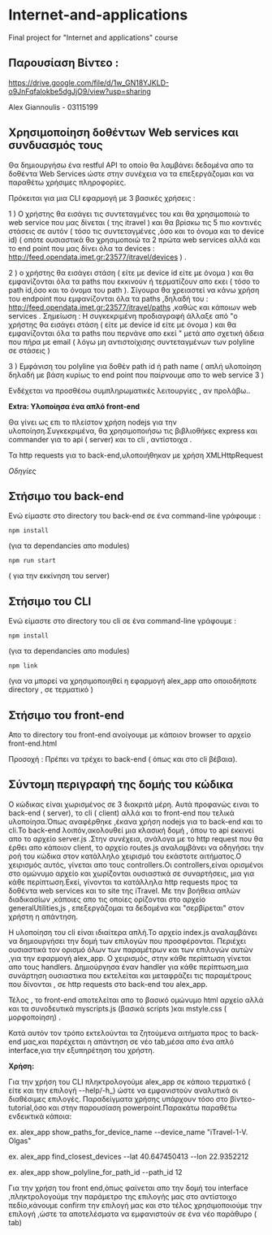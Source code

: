 # Internet-and-applications
Final project for "Internet and applications" course

## Παρουσίαση Βίντεο :
https://drive.google.com/file/d/1w_GN18YJKLD-o9JnFqfalokbe5dgJjO9/view?usp=sharing

Alex Giannoulis  - 03115199

## Χρησιμοποίηση δοθέντων Web services και συνδυασμός τους
Θα δημιουργήσω ένα restful API το οποίο θα λαμβάνει δεδομένα απο τα δοθέντα Web Services ώστε στην συνέχεια να τα επεξεργάζομαι και να παραθέτω χρήσιμες πληροφορίες.

Πρόκειται για μια CLI εφαρμογή  με 3 βασικές χρήσεις :



1 ) Ο χρήστης θα εισάγει τις συντεταγμένες του και θα χρησιμοποιώ το web service που μας δίνεται ( της itravel ) και θα βρίσκω τις 5 πιο κοντινές στάσεις σε αυτόν ( τόσο τις συντεταγμένες ,όσο και το όνομα και το device id) ( οπότε ουσιαστικά θα χρησιμοποιώ τα 2 πρώτα web services αλλά και το end point που μας δίνει όλα τα devices : http://feed.opendata.imet.gr:23577/itravel/devices ) .


2 ) o χρήστης θα εισάγει στάση ( είτε με device id είτε με όνομα ) και θα εμφανίζονται όλα τα paths που εκκινούν ή τερματίζουν  απο εκει ( τόσο το path id,όσο και  το όνομα του path ).
Σίγουρα θα χρειαστεί να κάνω χρήση του endpoint που εμφανίζονται όλα τα paths ,δηλαδή του : http://feed.opendata.imet.gr:23577/itravel/paths ,καθώς και κάποιων web services  .
Σημείωση : Η συγκεκριμένη προδιαγραφή άλλαξε από "o χρήστης θα εισάγει στάση ( είτε με device id είτε με όνομα ) και θα εμφανίζονται όλα τα paths που περνάνε απο εκεί " μετά απο σχετική άδεια που πήρα με email ( λόγω μη αντιστοίχισης συντεταγμένων των polyline σε στάσεις )


3 ) Εμφάνιση του polyline για δοθέν path id ή path name  ( απλή υλοποίηση δηλαδή με βάση κυρίως  το end point που παίρνουμε απο το web service 3 )

Ενδέχεται να προσθέσω συμπληρωματικές λειτουργίες , αν προλάβω..

**Extra: Υλοποίησα ένα απλό front-end**

Θα γίνει ως επι το πλείστον χρήση nodejs για την υλοποίηση.Συγκεκριμένα, θα χρησιμοποιήσω τις βιβλιοθήκες express και commander για το api ( server)  και το cli , αντίστοιχα .

Τα http requests για το back-end,υλοποιήθηκαν με χρήση XMLHttpRequest

*Οδηγίες*

## Στήσιμο του back-end
Ενώ είμαστε στο directory του back-end σε ένα command-line γράφουμε :
```
npm install
```
(για τα dependancies απο modules)
```
npm run start
```
( για την εκκίνηση του server)


## Στήσιμο του CLI
Ενώ είμαστε στο directory του cli σε ένα command-line γράφουμε :
```
npm install
```
(για τα dependancies απο modules)
```
npm link
```
(για να μπορεί να χρησιμοποιηθεί η εφαρμογή alex_app  απο οποιοδήποτε directory , σε τερματικό )

## Στήσιμο του front-end
Απο το directory του front-end ανοίγουμε με κάποιον browser  το αρχείο front-end.html

Προσοχή : Πρέπει να τρέχει το back-end  ( όπως και στο cli βέβαια).



## Σύντομη περιγραφή της δομής του κώδικα

Ο κώδικας είναι χωρισμένος σε 3 διακριτά μέρη. Αυτά προφανώς ειναι το back-end ( server), το cli ( client) αλλά και το front-end που τελικά υλοποίησα.Όπως αναφέρθηκε ,έκανα χρήση nodejs για το back-end και το cli.Το back-end λοιπόν,ακολουθεί μια κλασική δομή , όπου το api  εκκινεί απο το αρχείο server.js .Στην συνέχεια, ανάλογα με το http request που θα έρθει απο κάποιον client,  το αρχείο routes.js αναλαμβάνει να οδηγήσει την ροή του κώδικα στον κατάλληλο χειρισμό του  εκάστοτε αιτήματος.Ο χειρισμός αυτός, γίνεται  απο τους controllers.Οι controllers,είναι ορισμένοι στο ομώνυμο αρχείο και χωρίζονται ουσιαστικά σε συναρτήσεις, μια για κάθε περίπτωση.Εκεί, γίνονται τα κατάλληλα http requests προς τα δοθέντα web services και το site της iTravel. Με την βοήθεια απλών διαδικασίων ,κάποιες απο τις οποίες ορίζονται στο αρχείο generalUtilities,js , επεξεργάζομαι τα δεδομένα και "σερβίρεται" στον χρήστη η απάντηση.

Η υλοποίηση του cli είναι ιδιαίτερα απλή.Το αρχείο index.js αναλαμβάνει να δημιουργήσει την δομή των επιλογών που προσφέρονται. Περιέχει ουσιαστικά τον ορισμό όλων των παραμέτρων και των επιλογών αυτών ,για την εφαρμογή alex_app. Ο χειρισμός, στην κάθε περίπτωση γίνεται απο τους handlers. Δημιούργησα έναν handler για κάθε περίπτωση,μια συνάρτηση ουσιαστικα  που εκτελείται και μεταφράζει τις παραμέτρους που δίνονται , σε  http requests στο back-end του alex_app.

Τέλος , το front-end αποτελείται απο το βασικό ομώνυμο html αρχείο αλλά και τα συνοδευτικά myscripts.js (βασικά scripts )και mstyle.css ( μορφοποίηση) .

Κατά αυτόν τον τρόπο εκτελούνται τα ζητούμενα αιτήματα προς το back-end μας,και παρέχεται η απάντηση σε νέο tab,μέσα απο ένα απλό interface,για την εξυπηρέτηση του χρήστη.









 **Χρήση:**

Για την χρήση του CLI πληκτρολογούμε alex_app σε κάποιο τερματικό ( είτε και την επιλογή --help/-h_)  ώστε να εμφανιστούν αναλυτικά οι διαθέσιμες επιλογές. Παραδείγματα χρήσης υπάρχουν τόσο στο βίντεο-tutorial,όσο και στην παρουσίαση powerpoint.Παρακάτω παραθέτω ενδεικτικά κάποια:

ex.  alex_app show_paths_for_device_name --device_name "iTravel-1-V. Olgas"

ex. alex_app find_closest_devices --lat 40.647450413 --lon 22.9352212

ex. alex_app show_polyline_for_path_id --path_id 12

Για την χρήση του front end,όπως φαίνεται απο την δομή του interface ,πληκτρολογούμε την παράμετρο της επιλογής μας στο αντίστοιχο  πεδίο,κάνουμε confirm την επιλογή μας και στο τέλος χρησιμοποιούμε την επιλογή ,ώστε τα αποτελέσματα να εμφανιστούν σε ένα νέο παράθυρο ( tab)
